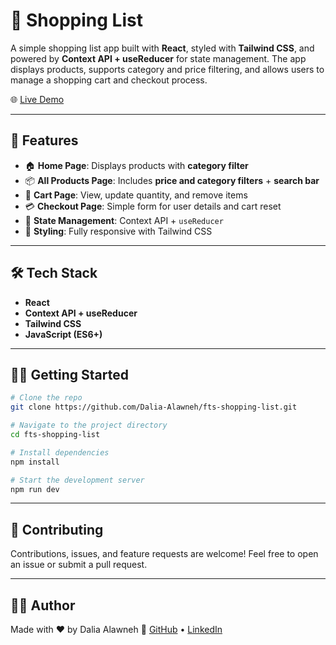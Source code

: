 # 🛒 Shopping List

A simple shopping list app built with **React**, styled with **Tailwind CSS**, and powered by **Context API + useReducer** for state management. The app displays products, supports category and price filtering, and allows users to manage a shopping cart and checkout process.

🌐 [Live Demo](https://fts-shopping-list.onrender.com/)

---

## 🚀 Features

- 🏠 **Home Page**: Displays products with **category filter**
- 📦 **All Products Page**: Includes **price and category filters** + **search bar**
- 🛒 **Cart Page**: View, update quantity, and remove items
- 💳 **Checkout Page**: Simple form for user details and cart reset
- 🧠 **State Management**: Context API + `useReducer`
- 🎨 **Styling**: Fully responsive with Tailwind CSS

---

## 🛠️ Tech Stack

- **React**
- **Context API + useReducer**
- **Tailwind CSS**
- **JavaScript (ES6+)**

---

## 🧑‍💻 Getting Started

```bash
# Clone the repo
git clone https://github.com/Dalia-Alawneh/fts-shopping-list.git

# Navigate to the project directory
cd fts-shopping-list

# Install dependencies
npm install

# Start the development server
npm run dev
````

---

## 🤝 Contributing

Contributions, issues, and feature requests are welcome!
Feel free to open an issue or submit a pull request.

---

## 👩‍💻 Author

Made with ❤️ by Dalia Alawneh
🔗 [GitHub](https://github.com/Dalia-Alawneh) • [LinkedIn](https://www.linkedin.com/in/dalia-alawneh/)
